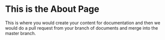 
# This is the About Page

This is where you would create your content for documentation and then we would do a pull request from your branch of documents and merge into the master branch.

